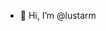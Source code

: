- 👋 Hi, I’m @lustarm

<!---
lustarm/lustarm is a ✨ special ✨ repository because its `README.md` (this file) appears on your GitHub profile.
You can click the Preview link to take a look at your changes.
--->
